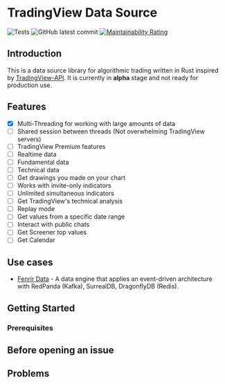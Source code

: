 # TradingView Data Source

![Tests](https://github.com/bitbytelabio/tradingview-rs/actions/workflows/ci.yml/badge.svg)
![GitHub latest commit](https://img.shields.io/github/last-commit/bitbytelabio/tradingView-rs)
[![Maintainability Rating](https://sonarqube.0xlab.vn/api/project_badges/measure?project=bitbytelabio_tradingview-rs_AYpgC6rlpT6uoki5PHoh&metric=sqale_rating&token=sqb_dfe636ed507dc20385b8266a83605451bb64650f)](https://sonarqube.0xlab.vn/dashboard?id=bitbytelabio_tradingview-rs_AYpgC6rlpT6uoki5PHoh)

## Introduction

This is a data source library for algorithmic trading written in Rust inspired by [TradingView-API](https://github.com/Mathieu2301/TradingView-API). It is currently in **alpha** stage and not ready for production use.

## Features

- [x] Multi-Threading for working with large amounts of data
- [ ] Shared session between threads (Not overwhelming TradingView servers)
- [ ] TradingView Premium features
- [ ] Realtime data
- [ ] Fundamental data
- [ ] Technical data
- [ ] Get drawings you made on your chart
- [ ] Works with invite-only indicators
- [ ] Unlimited simultaneous indicators
- [ ] Get TradingView's technical analysis
- [ ] Replay mode
- [ ] Get values from a specific date range
- [ ] Interact with public chats
- [ ] Get Screener top values
- [ ] Get Calendar

## Use cases

- [Fenrir Data](https://github.com/bitbytelabio/fenrir-data) - A data engine that applies an event-driven architecture with RedPanda (Kafka), SurrealDB, DragonflyDB (Redis).

## Getting Started

### Prerequisites

## Before opening an issue

## Problems
